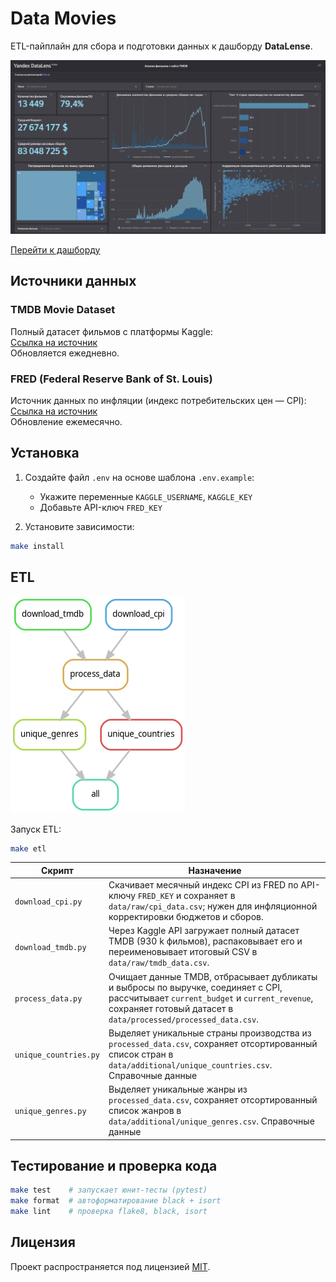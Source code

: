 # Data Movies

ETL-пайплайн для сбора и подготовки данных к дашборду **DataLense**.

![dashboard](./references/dashboard_tmdb.png)

[Перейти к дашборду](https://datalens.yandex/0lqr1ktbcthyl)

## Источники данных

### TMDB Movie Dataset
Полный датасет фильмов с платформы Kaggle:  
[Ссылка на источник](https://www.kaggle.com/datasets/asaniczka/tmdb-movies-dataset-2023-930k-movies)  
Обновляется ежедневно.

### FRED (Federal Reserve Bank of St. Louis)
Источник данных по инфляции (индекс потребительских цен — CPI):  
[Ссылка на источник](https://fred.stlouisfed.org/series/CPIAUCNS)  
Обновление ежемесячно.

## Установка

1. Создайте файл `.env` на основе шаблона `.env.example`:
   - Укажите переменные `KAGGLE_USERNAME`, `KAGGLE_KEY`
   - Добавьте API-ключ `FRED_KEY`

2. Установите зависимости:
```bash
make install
```

## ETL

![DAG](./references/dag.png)

Запуск ETL:
```bash
make etl
```

| Скрипт | Назначение |
|------|-----------|
| `download_cpi.py` | Скачивает месячный индекс CPI из FRED по API-ключу `FRED_KEY` и сохраняет в `data/raw/cpi_data.csv`; нужен для инфляционной корректировки бюджетов и сборов. |
| `download_tmdb.py` | Через Kaggle API загружает полный датасет TMDB (930 k фильмов), распаковывает его и переименовывает итоговый CSV в `data/raw/tmdb_data.csv`. |
| `process_data.py` | Очищает данные TMDB, отбрасывает дубликаты и выбросы по выручке, соединяет с CPI, рассчитывает `current_budget` и `current_revenue`, сохраняет готовый датасет в `data/processed/processed_data.csv`. |
| `unique_countries.py` | Выделяет уникальные страны производства из `processed_data.csv`, сохраняет отсортированный список стран в `data/additional/unique_countries.csv`. Справочные данные |
| `unique_genres.py` | Выделяет уникальные жанры из `processed_data.csv`, сохраняет отсортированный список жанров в `data/additional/unique_genres.csv`. Справочные данные |

## Тестирование и проверка кода
```bash
make test    # запускает юнит-тесты (pytest)
make format  # автоформатирование black + isort
make lint    # проверка flake8, black, isort
```

## Лицензия
Проект распространяется под лицензией [MIT](LICENSE).

